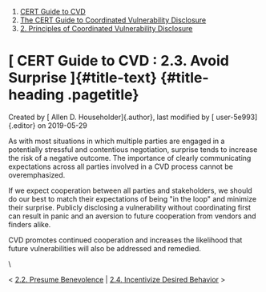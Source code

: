 



1.  [CERT Guide to CVD](index.html)
2.  [The CERT Guide to Coordinated Vulnerability
    Disclosure](The-CERT-Guide-to-Coordinated-Vulnerability-Disclosure_47677443.html)
3.  [2. Principles of Coordinated Vulnerability
    Disclosure](2.-Principles-of-Coordinated-Vulnerability-Disclosure_47677450.html)


# [ CERT Guide to CVD : 2.3. Avoid Surprise ]{#title-text} {#title-heading .pagetitle}




Created by [ Allen D. Householder]{.author}, last modified by [
user-5e993]{.editor} on 2019-05-29



As with most situations in which multiple parties are engaged in a
potentially stressful and contentious negotiation, surprise tends to
increase the risk of a negative outcome. The importance of clearly
communicating expectations across all parties involved in a CVD process
cannot be overemphasized.

If we expect cooperation between all parties and stakeholders, we should
do our best to match their expectations of being \"in the loop\" and
minimize their surprise. Publicly disclosing a vulnerability without
coordinating first can result in panic and an aversion to future
cooperation from vendors and finders alike.

CVD promotes continued cooperation and increases the likelihood that
future vulnerabilities will also be addressed and remedied.

\



\< [2.2. Presume Benevolence](2.2.-Presume-Benevolence_47677452.html) \|
[2.4. Incentivize Desired
Behavior](2.4.-Incentivize-Desired-Behavior_47677454.html) \>














